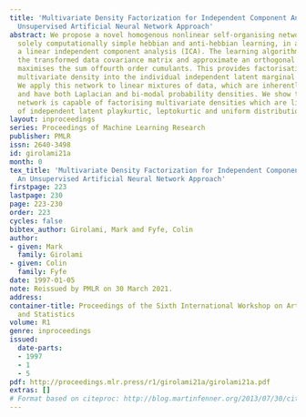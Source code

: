 ```yaml
---
title: 'Multivariate Density Factorization for Independent Component Analysis: An
  Unsupervised Artificial Neural Network Approach'
abstract: We propose a novel homogenous nonlinear self-organising network which employs
  solely computationally simple hebbian and anti-hebbian learning, in approximating
  a linear independent component analysis (ICA). The learning algorithms diagonalise
  the transformed data covariance matrix and approximate an orthogonal rotation which
  maximises the sum offourth order cumulants. This provides factorisation of the input
  multivariate density into the individual independent latent marginal densities.
  We apply this network to linear mixtures of data, which are inherently non-gaussian
  and have both Laplacian and bi-modal probability densities. We show that the proposed
  network is capable of factorising multivariate densities which are linear mixtures
  of independent latent playkurtic, leptokurtic and uniform distributions.
layout: inproceedings
series: Proceedings of Machine Learning Research
publisher: PMLR
issn: 2640-3498
id: girolami21a
month: 0
tex_title: 'Multivariate Density Factorization for Independent Component Analysis:
  An Unsupervised Artificial Neural Network Approach'
firstpage: 223
lastpage: 230
page: 223-230
order: 223
cycles: false
bibtex_author: Girolami, Mark and Fyfe, Colin
author:
- given: Mark
  family: Girolami
- given: Colin
  family: Fyfe
date: 1997-01-05
note: Reissued by PMLR on 30 March 2021.
address:
container-title: Proceedings of the Sixth International Workshop on Artificial Intelligence
  and Statistics
volume: R1
genre: inproceedings
issued:
  date-parts:
  - 1997
  - 1
  - 5
pdf: http://proceedings.mlr.press/r1/girolami21a/girolami21a.pdf
extras: []
# Format based on citeproc: http://blog.martinfenner.org/2013/07/30/citeproc-yaml-for-bibliographies/
---
```

